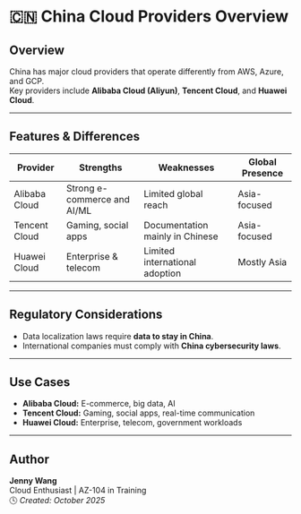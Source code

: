 # 🇨🇳 China Cloud Providers Overview

## Overview
China has major cloud providers that operate differently from AWS, Azure, and GCP.  
Key providers include **Alibaba Cloud (Aliyun)**, **Tencent Cloud**, and **Huawei Cloud**.

---

## Features & Differences

| Provider | Strengths | Weaknesses | Global Presence |
|----------|-----------|------------|----------------|
| Alibaba Cloud | Strong e-commerce and AI/ML | Limited global reach | Asia-focused |
| Tencent Cloud | Gaming, social apps | Documentation mainly in Chinese | Asia-focused |
| Huawei Cloud | Enterprise & telecom | Limited international adoption | Mostly Asia |

---

## Regulatory Considerations
- Data localization laws require **data to stay in China**.  
- International companies must comply with **China cybersecurity laws**.  

---

## Use Cases
- **Alibaba Cloud:** E-commerce, big data, AI  
- **Tencent Cloud:** Gaming, social apps, real-time communication  
- **Huawei Cloud:** Enterprise, telecom, government workloads  

---

## Author
**Jenny Wang**  
Cloud Enthusiast | AZ-104 in Training  
🕓 *Created: October 2025*
